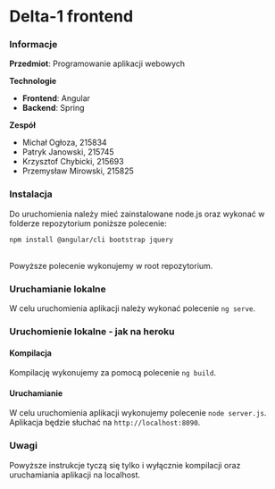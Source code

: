 # Delta-1 frontend

### Informacje
**Przedmiot**: Programowanie aplikacji webowych

**Technologie**
* **Frontend**: Angular<br>
* **Backend**: Spring

**Zespół**
* Michał Ogłoza, 215834<br>
* Patryk Janowski, 215745<br>
* Krzysztof Chybicki, 215693<br>
* Przemysław Mirowski, 215825

### Instalacja
Do uruchomienia należy mieć zainstalowane node.js oraz wykonać w folderze repozytorium poniższe polecenie:
```
npm install @angular/cli bootstrap jquery 
```

<br>
Powyższe polecenie wykonujemy w root repozytorium.

### Uruchamianie lokalne
W celu uruchomienia aplikacji należy wykonać polecenie `ng serve`.

### Uruchomienie lokalne - jak na heroku
#### Kompilacja
Kompilację wykonujemy za pomocą polecenie `ng build`.

#### Uruchamianie
W celu uruchomienia aplikacji wykonujemy polecenie `node server.js`. Aplikacja będzie słuchać na `http://localhost:8090`.

### Uwagi
Powyższe instrukcje tyczą się tylko i wyłącznie kompilacji oraz uruchamiania aplikacji na localhost.